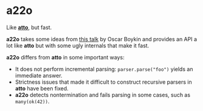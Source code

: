 # a22o

Like [**atto**](https://github.com/tpolecat/atto), but fast.

**a22o** takes some ideas from [this talk]() by Oscar Boykin and provides an API a lot like **atto** but with some ugly internals that make it fast.

**a22o** differs from **atto** in some important ways:

- It does not perform incremental parsing: `parser.parse("foo")` yields an immediate answer.
- Strictness issues that made it difficult to construct recursive parsers in **atto** have been fixed.
- **a22o** detects nontermination and fails parsing in some cases, such as `many(ok(42))`.




